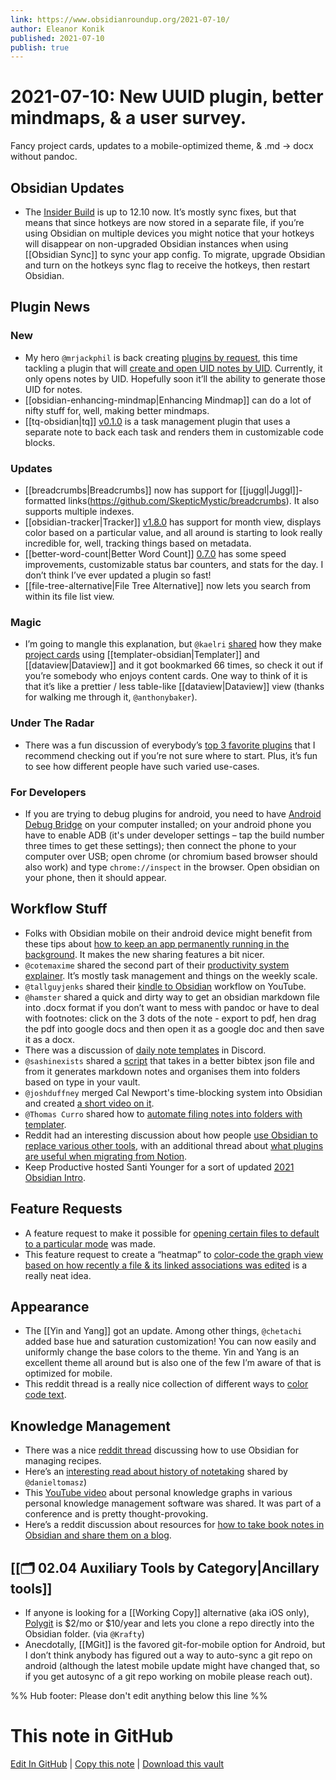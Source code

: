 ```yaml
---
link: https://www.obsidianroundup.org/2021-07-10/
author: Eleanor Konik
published: 2021-07-10
publish: true
---
```


# 2021-07-10: New UUID plugin, better mindmaps, & a user survey.
Fancy project cards, updates to a mobile-optimized theme, & .md -> docx without pandoc.

## Obsidian Updates

- The [Insider Build](https://forum.obsidian.md/t/obsidian-release-v0-12-10-insider-build/20523) is up to 12.10 now. It’s mostly sync fixes, but that means that since hotkeys are now stored in a separate file, if you’re using Obsidian on multiple devices you might notice that your hotkeys will disappear on non-upgraded Obsidian instances when using [[Obsidian Sync]] to sync your app config. To migrate, upgrade Obsidian and turn on the hotkeys sync flag to receive the hotkeys, then restart Obsidian.

## Plugin News

### New

- My hero `@mrjackphil` is back creating [plugins by request](https://forum.obsidian.md/t/uuid-for-note-links-in-url-scheme/14617), this time tackling a plugin that will [create and open UID notes by UID](https://github.com/mrjackphil/obsidian-note-uid). Currently, it only opens notes by UID. Hopefully soon it’ll the ability to generate those UID for notes.
- [[obsidian-enhancing-mindmap|Enhancing Mindmap]] can do a lot of nifty stuff for, well, making better mindmaps.
- [[tq-obsidian|tq]] [v0.1.0](https://github.com/tgrosinger/tq-obsidian) is a task management plugin that uses a separate note to back each task and renders them in customizable code blocks.

### Updates

- [[breadcrumbs|Breadcrumbs]] now has support for [[juggl|Juggl]]-formatted links(https://github.com/SkepticMystic/breadcrumbs). It also supports multiple indexes.
- [[obsidian-tracker|Tracker]] [v1.8.0](https://github.com/pyrochlore/obsidian-tracker) has support for month view, displays color based on a particular value, and all around is starting to look really incredible for, well, tracking things based on metadata.
- [[better-word-count|Better Word Count]] [0.7.0](https://github.com/lukeleppan/better-word-count) has some speed improvements, customizable status bar counters, and stats for the day. I don’t think I’ve ever updated a plugin so fast!
- [[file-tree-alternative|File Tree Alternative]] now lets you search from within its file list view.

### Magic

- I’m going to mangle this explanation, but `@kaelri` [shared](https://discordapp.com/channels/686053708261228577/694233507500916796/854541472761905162) how they make [project cards](https://gist.github.com/kaelri/f7427fef75a375a453faa7e9c030e254) using [[templater-obsidian|Templater]] and [[dataview|Dataview]] and it got bookmarked 66 times, so check it out if you’re somebody who enjoys content cards. One way to think of it is that it’s like a prettier / less table-like [[dataview|Dataview]] view (thanks for walking me through it, `@anthonybaker`).

### Under The Radar

- There was a fun discussion of everybody’s [top 3 favorite plugins](http://discordapp.com/channels/686053708261228577/707816848615407697/861911446212444160) that I recommend checking out if you’re not sure where to start. Plus, it’s fun to see how different people have such varied use-cases.

### For Developers

- If you are trying to debug plugins for android, you need to have [Android Debug Bridge](https://developer.android.com/studio/command-line/adb) on your computer installed; on your android phone you have to enable ADB (it's under developer settings – tap the build number three times to get these settings); then connect the phone to your computer over USB; open chrome (or chromium based browser should also work) and type `chrome://inspect` in the browser. Open obsidian on your phone, then it should appear.

## Workflow Stuff

- Folks with Obsidian mobile on their android device might benefit from these tips about [how to keep an app permanently running in the background](https://www.androidcentral.com/how-keep-app-permanently-running-background-galaxy-s20). It makes the new sharing features a bit nicer.
- `@cotemaxime` shared the second part of their [productivity system explainer](https://www.maximecote.me/blog/my-productivity-system-executing/). It’s mostly task management and things on the weekly scale.
- `@tallguyjenks` shared their [kindle to Obsidian](https://youtu.be/GKj6y7nKlxY) workflow on YouTube.
- `@hamster` shared a quick and dirty way to get an obsidian markdown file into .docx format if you don’t want to mess with pandoc or have to deal with footnotes: click on the 3 dots of the note - export to pdf, hen drag the pdf into google docs and then open it as a google doc and then save it as a docx.
- There was a discussion of [daily note templates](http://discordapp.com/channels/686053708261228577/694233507500916796/861616486261850114) in Discord.
- `@sashinexists` shared a [script](http://discordapp.com/channels/686053708261228577/722584061087842365/860727328597999636) that takes in a better bibtex json file and from it generates markdown notes and organises them into folders based on type in your vault.
- `@joshduffney` merged Cal Newport's time-blocking system into Obsidian and created [a short video on it](https://www.youtube.com/watch?v=4j4hG_0AoWs).
- `@Thomas Curro` shared how to [automate filing notes into folders with templater](https://www.youtube.com/watch?v=VPAGohAwiow).
- Reddit had an interesting discussion about how people [use Obsidian to replace various other tools](https://www.reddit.com/r/ObsidianMD/comments/ofp9s2/how_many_tools_has_obsidian_replaced_for_you/), with an additional thread about [what plugins are useful when migrating from Notion](https://www.reddit.com/r/ObsidianMD/comments/ofqxes/people_who_have_switched_from_notion_to_obsidian/).
- Keep Productive hosted Santi Younger for a sort of updated [2021 Obsidian Intro](https://www.youtube.com/watch?v=oaDkQl2zclY).

## Feature Requests

- A feature request to make it possible for [opening certain files to default to a particular mode](https://forum.obsidian.md/t/opening-certain-files-defaults-to-certain-modes/20600) was made.
- This feature request to create a “heatmap” to [color-code the graph view based on how recently a file & its linked associations was edited](https://forum.obsidian.md/t/graph-colourisation-according-to-brain-entropy/20402) is a really neat idea.

## Appearance

- The [[Yin and Yang]] got an update. Among other things, `@chetachi` added base hue and saturation customization! You can now easily and uniformly change the base colors to the theme. Yin and Yang is an excellent theme all around but is also one of the few I’m aware of that is optimized for mobile.
- This reddit thread is a really nice collection of different ways to [color code text](https://www.reddit.com/r/ObsidianMD/comments/oeq7ae/i_have_a_question_about_text_colors/).

## Knowledge Management

- There was a nice [reddit thread](https://www.reddit.com/r/ObsidianMD/comments/ocgmsh/recipes/) discussing how to use Obsidian for managing recipes.
- Here’s an [interesting read about history of notetaking](https://boffosocko.com/2021/07/03/differentiating-online-variations-of-the-commonplace-book-digital-gardens-wikis-zettlekasten-waste-books-florilegia-and-second-brains/) shared by `@danieltomasz`)
- This [YouTube video](https://www.youtube.com/watch?v=7ik0JNnoXBc) about personal knowledge graphs in various personal knowledge management software was shared. It was part of a conference and is pretty thought-provoking.
- Here’s a reddit discussion about resources for [how to take book notes in Obsidian and share them on a blog](https://www.reddit.com/r/ObsidianMD/comments/ogmgnn/book_notes_in_obsidian/).

## [[🗂️ 02.04 Auxiliary Tools by Category|Ancillary tools]]

- If anyone is looking for a [[Working Copy]] alternative (aka iOS only), [Polygit](https://www.polygitapp.com/) is $2/mo or $10/year and lets you clone a repo directly into the Obsidian folder. (via `@Krafty`)
- Anecdotally, [[MGit]] is the favored git-for-mobile option for Android, but I don’t think anybody has figured out a way to auto-sync a git repo on android (although the latest mobile update might have changed that, so if you get autosync of a git repo working on mobile please reach out).

%% Hub footer: Please don't edit anything below this line %%

# This note in GitHub

<span class="git-footer">[Edit In GitHub](https://github.dev/obsidian-community/obsidian-hub/blob/main/01%20-%20Community/Obsidian%20Roundup/2021.07.10.md "git-hub-edit-note") | [Copy this note](https://raw.githubusercontent.com/obsidian-community/obsidian-hub/main/01%20-%20Community/Obsidian%20Roundup/2021.07.10.md "git-hub-copy-note") | [Download this vault](https://github.com/obsidian-community/obsidian-hub/archive/refs/heads/main.zip "git-hub-download-vault") </span>
